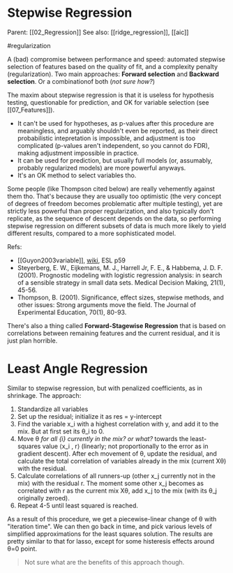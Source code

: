 # Stepwise Regression

Parent: [[02_Regression]]
See also: [[ridge_regression]], [[aic]]

#regularization

A (bad) compromise between performance and speed: automated stepwise selection of features based on the quality of fit, and a complexity penalty (regularization). Two main approaches: **Forward selection** and **Backward selection**. Or a combinationof both (*not sure how?*)

The maxim about stepwise regression is that it is useless for hypothesis testing, questionable for prediction, and OK for variable selection (see [[07_Features]]). 
* It can't be used for hypotheses, as p-values after this procedure are meaningless, and arguably shouldn't even be reported, as their direct probabilistic intepretation is impossible, and adjustment is too complicated (p-values aren't independent, so you cannot do FDR), making adjustment impossible in practice.
* It can be used for prediction, but usually full models (or, assumably, probably regularized models) are more powerful anyways.
* It's an OK method to select variables tho.

Some people (like Thompson cited below) are really vehemently against them tho. That's because they are usually too optimistic (the very concept of degrees of freedom becomes problematic after multiple testing), yet are strictly less powerful than proper regularization, and also typically don't replicate, as the sequence of descent depends on the data, so performing stepwise regression on different subsets of data is much more likely to yield different results, compared to a more sophisticated model.

Refs:
* [[Guyon2003variable]], [wiki](https://en.wikipedia.org/wiki/Stepwise_regression), ESL p59
* Steyerberg, E. W., Eijkemans, M. J., Harrell Jr, F. E., & Habbema, J. D. F. (2001). Prognostic modeling with logistic regression analysis: in search of a sensible strategy in small data sets. Medical Decision Making, 21(1), 45-56.
* Thompson, B. (2001). Significance, effect sizes, stepwise methods, and other issues: Strong arguments move the field. The Journal of Experimental Education, 70(1), 80-93. 

There's also a thing called **Forward-Stagewise Regression** that is based on correlations between remaining features and the current residual, and it is just plan horrible.

# Least Angle Regression

Similar to stepwise regression, but with penalized coefficients, as in shrinkage. The approach:
1. Standardize all variables
2. Set up the residual; initialize it as res = y-intercept
3. Find the variable x_i with a highest correlation with y, and add it to the mix. But at first set its θ_i to 0.
4. Move θ _for all {i} currently in the mix? or what?_ towards the least-squares value ⟨x_i , r⟩ (linearly; not proportionally to the error as in gradient descent). After ech movement of θ, update the residual, and calculate the total correlation of variables already in the mix (current Xθ) with the residual.
5. Calculate correlations of all runners-up (other x_j currently not in the mix) with the residual r. The moment some other x_j becomes as correlated with r as the current mix Xθ, add x_j to the mix (with its θ_j originally zeroed).
6. Repeat 4-5 until least squared is reached.

As a result of this procedure, we get a piecewise-linear change of θ with "iteration time". We can then go back in time, and pick various levels of simplified approximations for the least squares solution. The results are pretty similar to that for lasso, except for some histeresis effects around θ=0 point.

> Not sure what are the benefits of this approach though.